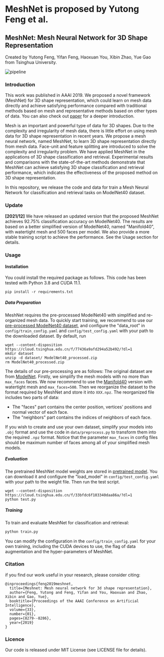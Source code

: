 # MeshNet is proposed by Yutong Feng et al.
## MeshNet: Mesh Neural Network for 3D Shape Representation
Created by Yutong Feng, Yifan Feng, Haoxuan You, Xibin Zhao, Yue Gao from Tsinghua University.

![pipeline](doc/pipeline.PNG)
### Introduction

This work was published in AAAI 2019. We proposed a novel framework (MeshNet) for 3D shape representation, which could learn on mesh data directly and achieve satisfying performance compared with traditional methods based on mesh and representative methods based on other types of data. You can also check out [paper](https://ojs.aaai.org/index.php/AAAI/article/view/4840/4713) for a deeper introduction.

Mesh is an important and powerful type of data for 3D shapes. Due to the complexity and irregularity of mesh data, there is little effort on using mesh data for 3D shape representation in recent years. We propose a mesh neural network, named MeshNet, to learn 3D shape representation directly from mesh data. Face-unit and feature splitting are introduced to solve the complexity and irregularity problem. We have applied MeshNet in the applications of 3D shape classification and retrieval. Experimental results and comparisons with the state-of-the-art methods demonstrate that MeshNet can achieve satisfying 3D shape classification and retrieval performance, which indicates the effectiveness of the proposed method on 3D shape representation.

In this repository, we release the code and data for train a Mesh Neural Network for classification and retrieval tasks on ModelNet40 dataset.

### Update
**[2021/12]** We have released an updated version that the proposed MeshNet achieves 92.75% classification accuracy on ModelNet40. The results are based on a better simplified version of ModelNet40, named "Manifold40", with watertight mesh and 500 faces per model. We also provide a more stable training script to achieve the performance. See the Usage section for details.

### Usage

#### Installation
You could install the required package as follows. This code has been tested with Python 3.8 and CUDA 11.1.
```
pip install -r requirements.txt
```

##### Data Preparation
MeshNet requires the pre-processed ModelNet40 with simplified and re-organized mesh data. To quickly start training, we recommend to use our [pre-processed ModelNet40 dataset](https://cloud.tsinghua.edu.cn/f/77436a9afd294a52b492/?dl=1), and configure the "data_root" in `config/train_config.yaml` and `config/test_config.yaml` with your path to the downloaded dataset. By default, run
```
wget --content-disposition https://cloud.tsinghua.edu.cn/f/77436a9afd294a52b492/?dl=1
mkdir dataset
unzip -d dataset/ ModelNet40_processed.zip 
rm ModelNet40_processed.zip 
```

The details of our pre-processing are as follows: The original dataset are from [ModelNet](http://modelnet.cs.princeton.edu/). Firstly, we simplify the mesh models with no more than `max_faces` faces. We now recommend to use the [Manifold40](https://cloud.tsinghua.edu.cn/f/2a292c598af94265a0b8/?dl=1) version with watertight mesh and `max_faces=500`. Then we reorganize the dataset to the format required by MeshNet and store it into `XXX.npz`. The reorganized file includes two parts of data:
- The "faces" part contains the center position, vertices' positions and normal vector of each face.
- The "neighbors" part contains the indices of neighbors of each face.

If you wish to create and use your own dataset, simplify your models into `.obj` format and use the code in `data/preprocess.py` to transform them into the required `.npz` format. Notice that the parameter `max_faces` in config files should be maximum number of faces among all of your simplified mesh models. 

##### Evaluation
The pretrained MeshNet model weights are stored in [pretrained model](https://cloud.tsinghua.edu.cn/f/33bfdc6f103340daa86a/?dl=1). You can download it and configure the "load_model" in `config/test_config.yaml` with your path to the weight file. Then run the test script.
```
wget --content-disposition https://cloud.tsinghua.edu.cn/f/33bfdc6f103340daa86a/?dl=1
python test.py
```

##### Training

To train and evaluate MeshNet for classification and retrieval:

```bash
python train.py
```

You can modify the configuration in the `config/train_config.yaml` for your own training, including the CUDA devices to use, the flag of data augmentation and the hyper-parameters of MeshNet.


### Citation

if you find our work useful in your research, please consider citing:

```
@inproceedings{feng2019meshnet,
  title={Meshnet: Mesh neural network for 3d shape representation},
  author={Feng, Yutong and Feng, Yifan and You, Haoxuan and Zhao, Xibin and Gao, Yue},
  booktitle={Proceedings of the AAAI Conference on Artificial Intelligence},
  volume={33},
  number={01},
  pages={8279--8286},
  year={2019}
}
```

### Licence

Our code is released under MIT License (see LICENSE file for details).
